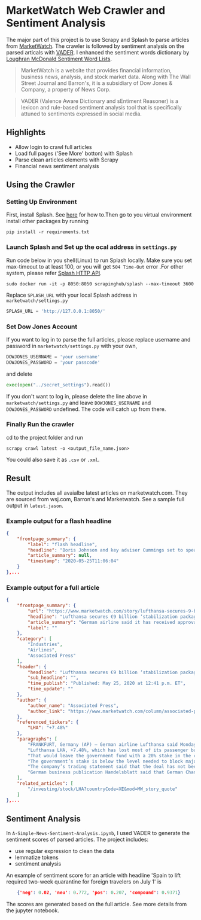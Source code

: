 # MarketWatch Web Crawler and Sentiment Analysis

The major part of this project is to use Scrapy and Splash to parse articles from [MarketWatch](https://www.marketwatch.com/latest-news). The crawler is followed by sentiment analysis on the parsed articals with [VADER](https://github.com/cjhutto/vaderSentiment#about-the-scoring). I enhanced the sentiment words dictionary by [Loughran McDonald Sentiment Word Lists](https://sraf.nd.edu/textual-analysis/resources/).

> MarketWatch is a website that provides financial information, business news, analysis, and stock market data. Along with The Wall Street Journal and Barron's, it is a subsidiary of Dow Jones & Company, a property of News Corp.

> VADER (Valence Aware Dictionary and sEntiment Reasoner) is a lexicon and rule-based sentiment analysis tool that is specifically attuned to sentiments expressed in social media. 

## Highlights
- Allow login to crawl full articles
- Load full pages ('See More' botton) with Splash
- Parse clean articles elements with Scrapy
- Financial news sentiment analysis

## Using the Crawler

### Setting Up Environment

First, install Splash. See [here](https://splash.readthedocs.io/en/stable/install.html#installation) for how to.Then go to you virtual environment install other packages by running
```console
pip install -r requirements.txt
```

### Launch Splash and Set up the ocal address in `settings.py`

Run code below in you shell(Linux) to run Splash locally. Make sure you set max-timeout to at least 100, or you will get `504 Time-Out` error .For other system, please refer [Splash HTTP API](https://splash.readthedocs.io/en/stable/api.html#splash-http-api).
```console
sudo docker run -it -p 8050:8050 scrapinghub/splash --max-timeout 3600
```

Replace `SPLASH_URL` with your local Splash address in `marketwatch/settings.py`
```python
SPLASH_URL = 'http://127.0.0.1:8050/'
```

### Set Dow Jones Account
If you want to log in to parse the full articles, please replace username and password in `marketwatch/settings.py` with your own,
```python
DOWJONES_USERNAME = 'your username'
DOWJONES_PASSWORD = 'your passcode'
```
and delete
```python
exec(open("../secret_settings").read())
```

If you don't want to log in, please delete the line above in `marketwatch/settings.py` and leave `DOWJONES_USERNAME` and `DOWJONES_PASSWORD` undefined. The code will catch up from there.

### Finally Run the crawler
cd to the project folder and run
```console
scrapy crawl latest -o <output_file_name.json>
```
You could also save it as `.csv` or `.xml`.

## Result
The output includes all avaialbe latest articles on marketwatch.com. They are sourced from wsj.com, Barron's and Marketwatch. See a sample full output in `latest.jason`.

### Example output for a flash headline
```json
{
    "frontpage_summary": {
        "label": "flash headline",
        "headline": "Boris Johnson and key adviser Cummings set to speak from Downing Street garden",
        "article_summary": null,
        "timestamp": "2020-05-25T11:06:04"
    }
},...
```
### Example output for a full article
```json
{
    "frontpage_summary": {
        "url": "https://www.marketwatch.com/story/lufthansa-secures-9-billion-stabilization-package-from-german-government-2020-05-25?mod=newsviewer_click",
        "headline": "Lufthansa secures €9 billion ‘stabilization package’ from German government",
        "article_summary": "German airline said it has received approval for a multibillion-dollar “stabilization package” from a government support fund to keep the company going through the turbulence from the coronavirus outbreak, but cautions the...",
        "label": ""
    },
    "category": [
        "Industries",
        "Airlines",
        "Associated Press"
    ],
    "header": {
        "headline": "Lufthansa secures €9 billion ‘stabilization package’ from German government",
        "sub_headline": "",
        "time_publish": "Published: May 25, 2020 at 12:41 p.m. ET",
        "time_update": ""
    },
    "author": {
        "author_name": "Associated Press",
        "author_link": "https://www.marketwatch.com/column/associated-press?mod=MW_author_byline"
    },
    "referenced_tickers": {
        "LHA": "+7.48%"
    },
    "paragraphs": [
        "FRANKFURT, Germany (AP) — German airline Lufthansa said Monday it has received approval for a €9 billion ($9.8 billion) “stabilization package” from a government support fund to keep the company going through the turbulence from the coronavirus outbreak, but cautions the deal has not been approved by the European Union’s executive commission.",
        "Lufthansa LHA, +7.48%, which has lost most of its passenger business due to travel restrictions during the outbreak, said the government’s fund has agreed to take non-voting holdings in return for 5.7 billion euros, plus a 3 billion-euro credit line and 300 million euros in share purchases.",
        "That would leave the government fund with a 20% stake in the company and two seats on the board of directors. One of those seats would be on the audit committee. The airline said however that the government agreed not to vote at shareholder meetings unless there was a takeover of the company.",
        "The government’s stake is below the level needed to block major decisions, but it has the option to raise it to a blocking stake of 25% plus one share in case of an attempted takeover of the company.",
        "The company’s trading statement said that the deal has not been approved by the European Commission, which could set conditions intended to preserve fair competition. The aid package would also require approval by a shareholder meeting.",
        "German business publication Handelsblatt said that German Chancellor Angela Merkel was resisting a push by the commission to make Lufthansa give up prized landing slots at its Frankfurt and Munich hubs."
    ],
    "related_articles": [
        "/investing/stock/LHA?countryCode=XE&mod=MW_story_quote"
    ]
},...
```
## Sentiment Analysis

In `A-Simple-News-Sentiment-Analysis.ipynb`, I used VADER to generate the sentiment scores of parsed articles. The project includes:
- use regular expression to clean the data
- lemmatize tokens
- sentiment analysis

An example of sentiment score for an article with headline 'Spain to lift required two-week quarantine for foreign travelers on July 1' is 
```json
    {'neg': 0.02, 'neu': 0.772, 'pos': 0.207, 'compound': 0.9371}
```
The scores are generated based on the full article. See more details from the jupyter notebook.